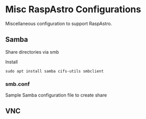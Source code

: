 # Misc RaspAstro Configurations
Miscellaneous configuration to support RaspAstro. 

## Samba
Share directories via smb

Install
```
sudo apt install samba cifs-utils smbclient
```
### smb.conf
Sample Samba configuration file to create share 


## VNC
